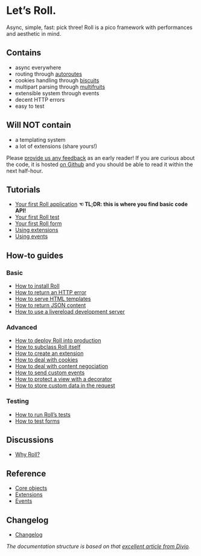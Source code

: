 # Let’s Roll.

Async, simple, fast: pick three! Roll is a pico framework with
performances and aesthetic in mind.


## Contains

* async everywhere
* routing through [autoroutes](https://github.com/pyrates/autoroutes)
* cookies handling through [biscuits](https://github.com/pyrates/biscuits)
* multipart parsing through [multifruits](https://github.com/pyrates/multifruits)
* extensible system through events
* decent HTTP errors
* easy to test


## Will NOT contain

* a templating system
* a lot of extensions (share yours!)


Please [provide us any feedback](https://github.com/pyrates/roll/issues/new)
as an early reader! If you are curious about the code, it is hosted
[on Github](https://github.com/pyrates/roll/blob/master/roll/__init__.py)
and you should be able to read it within the next half-hour.


## Tutorials

* [Your first Roll application](tutorials.md#your-first-roll-application)
  **☜ TL;DR: this is where you find basic code API!**
* [Your first Roll test](tutorials.md#your-first-roll-test)
* [Your first Roll form](tutorials.md#your-first-roll-form)
* [Using extensions](tutorials.md#using-extensions)
* [Using events](tutorials.md#using-events)


## How-to guides

### Basic

* [How to install Roll](how-to-guides.md#how-to-install-roll)
* [How to return an HTTP error](how-to-guides.md#how-to-return-an-http-error)
* [How to serve HTML templates](how-to-guides.md#how-to-serve-html-templates)
* [How to return JSON content](how-to-guides.md#how-to-return-json-content)
* [How to use a livereload development server](how-to-guides.md#how-to-use-a-livereload-development-server)

### Advanced

* [How to deploy Roll into production](how-to-guides.md#how-to-deploy-roll-into-production)
* [How to subclass Roll itself](how-to-guides.md#how-to-subclass-roll-itself)
* [How to create an extension](how-to-guides.md#how-to-create-an-extension)
* [How to deal with cookies](how-to-guides.md#how-to-deal-with-cookies)
* [How to deal with content negociation](how-to-guides.md#how-to-deal-with-content-negociation)
* [How to send custom events](how-to-guides.md#how-to-send-custom-events)
* [How to protect a view with a decorator](how-to-guides.md#how-to-protect-a-view-with-a-decorator)
* [How to store custom data in the request](how-to-guides.md#how-to-store-custom-data-in-the-request)

### Testing

* [How to run Roll’s tests](how-to-guides.md#how-to-run-rolls-tests)
* [How to test forms](how-to-guides.md#how-to-test-forms)


## Discussions

* [Why Roll?](discussions.md#why-roll)


## Reference

* [Core objects](reference.md#core-objects)
* [Extensions](reference.md#extensions)
* [Events](reference.md#events)


## Changelog

* [Changelog](changelog.md)

*The documentation structure is based on that
[excellent article from Divio](https://www.divio.com/en/blog/documentation/).*
